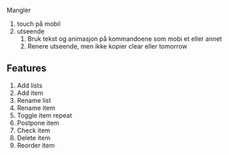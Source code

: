 Mangler

1. touch på mobil
2. utseende
   1. Bruk tekst og animasjon på kommandoene som mobi et eller annet
   2. Renere utseende, men ikke kopier clear eller tomorrow


## Features

1. Add lists
2. Add item
3. Rename list
4. Rename item
5. Toggle item repeat
6. Postpone item
7. Check item
8. Delete item
9. Reorder item

